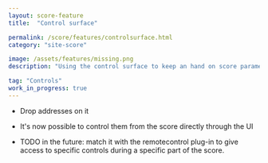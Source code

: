 ```yaml
---
layout: score-feature
title:  "Control surface"

permalink: /score/features/controlsurface.html
category: "site-score"

image: /assets/features/missing.png
description: "Using the control surface to keep an hand on score parameters"

tag: "Controls"
work_in_progress: true
---
```


- Drop addresses on it
- It's now possible to control them from the score directly through the UI

- TODO in the future: match it with the remotecontrol plug-in to give access to specific controls 
during a specific part of the score.